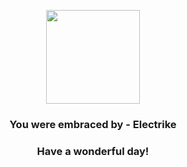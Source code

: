 <p align="center">
    <img src="https://raw.githubusercontent.com/PokeAPI/sprites/master/sprites/pokemon/309.png" width="150" height="150">
</p>
<h3 align="center">You were embraced by - <b>Electrike</b></h3>
<h3 align="center">Have a wonderful day!</h3>
